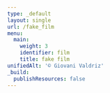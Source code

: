 ```yaml
---
type: _default
layout: single
url: /fake_film
menu:
  main:
    weight: 3
    identifier: film
    title: fake film
unifiedAlt: '© Giovani Valdriz'
_build:
  publishResources: false
---
```

